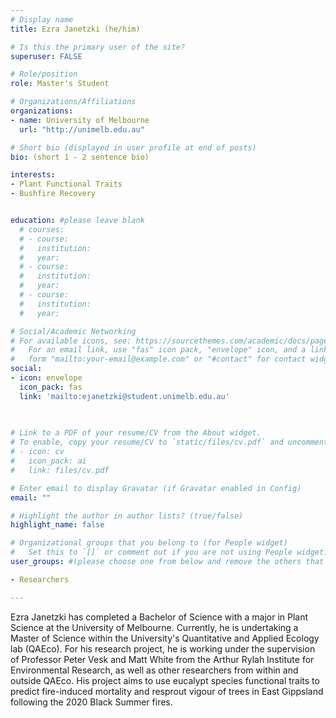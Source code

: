 ```yaml
---
# Display name
title: Ezra Janetzki (he/him)

# Is this the primary user of the site?
superuser: FALSE

# Role/position
role: Master's Student

# Organizations/Affiliations
organizations:
- name: University of Melbourne
  url: "http://unimelb.edu.au"

# Short bio (displayed in user profile at end of posts)
bio: (short 1 - 2 sentence bio)

interests:
- Plant Functional Traits
- Bushfire Recovery


education: #please leave blank
  # courses:
  # - course:
  #   institution:
  #   year:
  # - course:
  #   institution:
  #   year:
  # - course:
  #   institution:
  #   year:

# Social/Academic Networking
# For available icons, see: https://sourcethemes.com/academic/docs/page-builder/#icons
#   For an email link, use "fas" icon pack, "envelope" icon, and a link in the
#   form "mailto:your-email@example.com" or "#contact" for contact widget.
social:
- icon: envelope
  icon_pack: fas
  link: 'mailto:ejanetzki@student.unimelb.edu.au'

    
  
# Link to a PDF of your resume/CV from the About widget.
# To enable, copy your resume/CV to `static/files/cv.pdf` and uncomment the lines below.
# - icon: cv
#   icon_pack: ai
#   link: files/cv.pdf

# Enter email to display Gravatar (if Gravatar enabled in Config)
email: ""

# Highlight the author in author lists? (true/false)
highlight_name: false

# Organizational groups that you belong to (for People widget)
#   Set this to `[]` or comment out if you are not using People widget.
user_groups: #(please choose one from below and remove the others that aren't needed)

- Researchers

---
```


Ezra Janetzki has completed a Bachelor of Science with a major in Plant Science at the University of Melbourne. Currently, he is undertaking a Master of Science within the University's Quantitative and Applied Ecology lab (QAEco). For his research project, he is working under the supervision of Professor Peter Vesk and Matt White from the Arthur Rylah Institute for Environmental Research, as well as other researchers from within and outside QAEco. His project aims to use eucalypt species functional traits to predict fire-induced mortality and resprout vigour of trees in East Gippsland following the 2020 Black Summer fires.